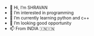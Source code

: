 - 👋 Hi, I’m SHRAVAN
- 👀 I’m interested in programming
- 🌱 I’m currently learning python and c++
- 💞️ I’m looking good opportunity 
- 📫 From INDIA 🇮🇳🇮🇳

<!---
SHRAVAN109/SHRAVAN109 is a ✨ special ✨ repository because its `README.md` (this file) appears on your GitHub profile.
You can click the Preview link to take a look at your changes.
--->
